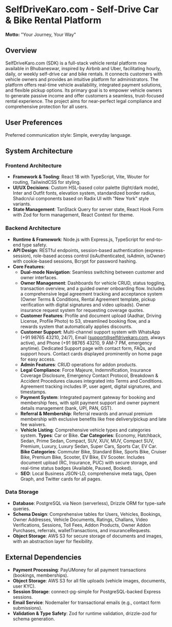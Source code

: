 # SelfDriveKaro.com - Self-Drive Car & Bike Rental Platform

**Motto:** "Your Journey, Your Way"

## Overview
SelfDriveKaro.com (SDK) is a full-stack vehicle rental platform now available in Bhubaneswar, inspired by Airbnb and Uber, facilitating hourly, daily, or weekly self-drive car and bike rentals. It connects customers with vehicle owners and provides an intuitive platform for administrators. The platform offers real-time vehicle availability, integrated payment solutions, and flexible pickup options. Its primary goal is to empower vehicle owners to generate passive income and offer customers a seamless, trust-focused rental experience. The project aims for near-perfect legal compliance and comprehensive protection for all users.

## User Preferences
Preferred communication style: Simple, everyday language.

## System Architecture

### Frontend Architecture
- **Framework & Tooling**: React 18 with TypeScript, Vite, Wouter for routing, TailwindCSS for styling.
- **UI/UX Decisions**: Custom HSL-based color palette (light/dark mode), Inter and Outfit fonts, elevation system, standardized border radius, Shadcn/ui components based on Radix UI with "New York" style variants.
- **State Management**: TanStack Query for server state, React Hook Form with Zod for form management, React Context for theme.

### Backend Architecture
- **Runtime & Framework**: Node.js with Express.js, TypeScript for end-to-end type safety.
- **API Design**: RESTful endpoints, session-based authentication (express-session), role-based access control (isAuthenticated, isAdmin, isOwner) with cookie-based sessions, Bcrypt for password hashing.
- **Core Features**:
    - **Dual-mode Navigation**: Seamless switching between customer and owner interfaces.
    - **Owner Management**: Dashboards for vehicle CRUD, status toggling, transaction overview, and a guided owner onboarding flow. Includes a comprehensive legal agreement tracking and acceptance system (Owner Terms & Conditions, Rental Agreement template, pickup verification with digital signatures and video uploads). Owner insurance request system for requesting coverage quotes.
    - **Customer Features**: Profile and document upload (Aadhar, Driving License, Profile Photo) to S3, streamlined booking flow, and a rewards system that automatically applies discounts.
    - **Customer Support**: Multi-channel support system with WhatsApp (+91 98765 43210, 24/7), Email (support@selfdrivekaro.com, always active), and Phone (+91 98765 43210, 9 AM-7 PM, emergency anytime). Dedicated Support page with contact form, FAQs, and support hours. Contact cards displayed prominently on home page for easy access.
    - **Admin Features**: CRUD operations for addon products.
    - **Legal Compliance**: Force Majeure, Indemnification, Insurance Coverage Disclosure, Emergency Contact Protocol, Breakdown & Accident Procedures clauses integrated into Terms and Conditions. Agreement tracking includes IP, user agent, digital signatures, and timestamps.
    - **Payment System**: Integrated payment gateway for booking and membership fees, with split payment support and owner payment details management (bank, UPI, PAN, GST).
    - **Referral & Membership**: Referral rewards and annual premium membership with exclusive benefits like free delivery/pickup and late fee waivers.
    - **Vehicle Listing**: Comprehensive vehicle types and categories system. **Types**: Car or Bike. **Car Categories**: Economy, Hatchback, Sedan, Prime Sedan, Compact, SUV, XUV, MUV, Compact SUV, Premium, Luxury, Luxury Sedan, Super Cars, Sports Car, EV Car. **Bike Categories**: Commuter Bike, Standard Bike, Sports Bike, Cruiser Bike, Premium Bike, Scooter, EV Bike, EV Scooter. Includes document upload (RC, Insurance, PUC) with secure storage, and real-time status badges (Available, Paused, Booked).
    - **SEO**: Local Business JSON-LD, comprehensive meta tags, Open Graph, and Twitter cards for all pages.

### Data Storage
- **Database**: PostgreSQL via Neon (serverless), Drizzle ORM for type-safe queries.
- **Schema Design**: Comprehensive tables for Users, Vehicles, Bookings, Owner Addresses, Vehicle Documents, Ratings, Challans, Video Verifications, Sessions, Toll Fees, Addon Products, Owner Addon Purchases, referrals, walletTransactions, and insuranceRequests.
- **Object Storage**: AWS S3 for secure storage of documents and images, with an abstraction layer for flexibility.

## External Dependencies

- **Payment Processing**: PayUMoney for all payment transactions (bookings, memberships).
- **Object Storage**: AWS S3 for all file uploads (vehicle images, documents, user KYC).
- **Session Storage**: connect-pg-simple for PostgreSQL-backed Express sessions.
- **Email Service**: Nodemailer for transactional emails (e.g., contact form submissions).
- **Validation & Type Safety**: Zod for runtime validation, drizzle-zod for schema generation.